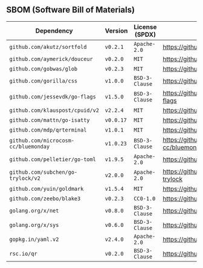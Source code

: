 
## SBOM (Software Bill of Materials)

| Dependency | Version | License (SPDX) | VCS URL |
| ---        | ---     | ---            | ---     |
| `github.com/akutz/sortfold` | `v0.2.1` | `Apache-2.0` | <https://github.com/akutz/sortfold> |
| `github.com/aymerick/douceur` | `v0.2.0` | `MIT` | <https://github.com/aymerick/douceur> |
| `github.com/gobwas/glob` | `v0.2.3` | `MIT` | <https://github.com/gobwas/glob> |
| `github.com/gorilla/css` | `v1.0.0` | `BSD-3-Clause` | <https://github.com/gorilla/css> |
| `github.com/jessevdk/go-flags` | `v1.5.0` | `BSD-3-Clause` | <https://github.com/jessevdk/go-flags> |
| `github.com/klauspost/cpuid/v2` | `v2.2.4` | `MIT` | <https://github.com/klauspost/cpuid> |
| `github.com/mattn/go-isatty` | `v0.0.17` | `MIT` | <https://github.com/mattn/go-isatty> |
| `github.com/mdp/qrterminal` | `v1.0.1` | `MIT` | <https://github.com/mdp/qrterminal> |
| `github.com/microcosm-cc/bluemonday` | `v1.0.23` | `BSD-3-Clause` | <https://github.com/microcosm-cc/bluemonday> |
| `github.com/pelletier/go-toml` | `v1.9.5` | `Apache-2.0` | <https://github.com/pelletier/go-toml> |
| `github.com/subchen/go-trylock/v2` | `v2.0.0` | `Apache-2.0` | <https://github.com/subchen/go-trylock> |
| `github.com/yuin/goldmark` | `v1.5.4` | `MIT` | <https://github.com/yuin/goldmark> |
| `github.com/zeebo/blake3` | `v0.2.3` | `CC0-1.0` | <https://github.com/zeebo/blake3> |
| `golang.org/x/net` | `v0.8.0` | `BSD-3-Clause` | <https://github.com/golang/net> |
| `golang.org/x/sys` | `v0.6.0` | `BSD-3-Clause` | <https://github.com/golang/sys> |
| `gopkg.in/yaml.v2` | `v2.4.0` | `Apache-2.0` | <https://github.com/go-yaml/yaml> |
| `rsc.io/qr` | `v0.2.0` | `BSD-3-Clause` | <https://github.com/rsc/qr> |

